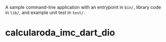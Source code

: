 A sample command-line application with an entrypoint in `bin/`, library code
in `lib/`, and example unit test in `test/`.
# calcularoda_imc_dart_dio
